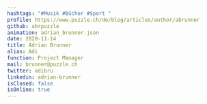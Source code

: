 ```yaml
---
hashtags: "#Musik #Bücher #Sport "
profile: https://www.puzzle.ch/de/blog/articles/author/abrunner
github: abrpuzzle
animation: adrian_brunner.json
date: 2020-11-14
title: Adrian Brunner
alias: Adi
function: Project Manager
mail: brunner@puzzle.ch
twitter: adibru
linkedin: adrian-brunner
isClosed: false
isOnline: true
---
```

